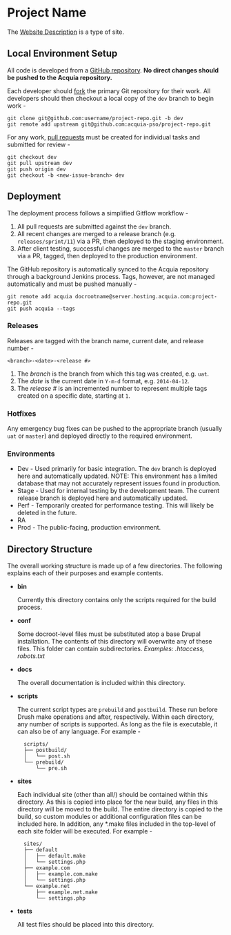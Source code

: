 # Project Name

The [Website Description](http://website.com/) is a type of site.

## Local Environment Setup

All code is developed from a [GitHub repository](https://github.com/acquia-pso/project-repo/). **No direct changes should be pushed to the Acquia repository.**

Each developer should [fork](https://help.github.com/articles/fork-a-repo) the primary Git repository for their work. All developers should then checkout a local copy of the `dev` branch to begin work -

    git clone git@github.com:username/project-repo.git -b dev
    git remote add upstream git@github.com:acquia-pso/project-repo.git

For any work, [pull requests](https://help.github.com/articles/using-pull-requests) must be created for individual tasks and submitted for review -

    git checkout dev
    git pull upstream dev
    git push origin dev
    git checkout -b <new-issue-branch> dev

## Deployment

The deployment process follows a simplified Gitflow workflow -

1. All pull requests are submitted against the `dev` branch.
2. All recent changes are merged to a release branch (e.g. `releases/sprint/11`) via a PR, then deployed to the staging environment.
3. After client testing, successful changes are merged to the `master` branch via a PR, tagged, then deployed to the production environment.

The GitHub repository is automatically synced to the Acquia repository through a background Jenkins process. Tags, however, are not managed automatically and must be pushed manually -

    git remote add acquia docrootname@server.hosting.acquia.com:project-repo.git
    git push acquia --tags

### Releases

Releases are tagged with the branch name, current date, and release number -

    <branch>-<date>-<release #>

1. The *branch* is the branch from which this tag was created, e.g. `uat`.
2. The *date* is the current date in `Y-m-d` format, e.g. `2014-04-12`.
3. The *release #* is an incremented number to represent multiple tags created on a specific date, starting at `1`.

### Hotfixes

Any emergency bug fixes can be pushed to the appropriate branch (usually `uat` or `master`) and deployed directly to the required environment.

### Environments

- Dev - Used primarily for basic integration. The `dev` branch is deployed here and automatically updated. NOTE: This environment has a limited database that may not accurately represent issues found in production.
- Stage - Used for internal testing by the development team. The current release branch is deployed here and automatically updated.
- Perf - Temporarily created for performance testing. This will likely be deleted in the future.
- RA
- Prod - The public-facing, production environment.

## Directory Structure

The overall working structure is made up of a few directories. The following
explains each of their purposes and example contents.

- **bin**

    Currently this directory contains only the scripts required for the build process.

- **conf**

    Some docroot-level files must be substituted atop a base Drupal installation. The contents of this directory will overwrite any of these files. This folder can contain subdirectories. 
    *Examples: .htaccess, robots.txt*

- **docs**

    The overall documentation is included within this directory.

- **scripts**

    The current script types are `prebuild` and `postbuild`. These run before Drush make operations and after, respectively. Within each directory, any number of scripts is supported. As long as the file is executable, it can also be of any language. For example -

        scripts/
        ├── postbuild/
        │   └── post.sh
        └── prebuild/
            └── pre.sh

- **sites**

    Each individual site (other than all/) should be contained within this directory. As this is copied into place for the new build, any files in this directory will be moved to the build. The entire directory is copied to the build, so custom modules or additional configuration files can be included here. In addition, any *.make files included in the top-level of each site folder will be executed. For example -

        sites/
        ├── default
        │   ├── default.make
        │   └── settings.php
        ├── example.com
        │   ├── example.com.make
        │   └── settings.php
        └── example.net
            ├── example.net.make
            └── settings.php

- **tests**

    All test files should be placed into this directory.